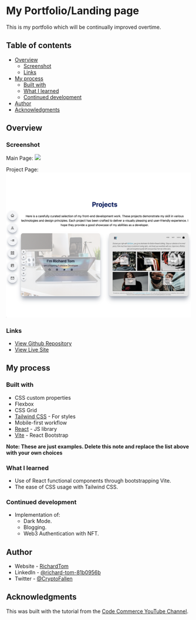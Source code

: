 # My Portfolio/Landing page

This is my portfolio which will be continually improved overtime.

## Table of contents

- [Overview](#overview)
  - [Screenshot](#screenshot)
  - [Links](#links)
- [My process](#my-process)
  - [Built with](#built-with)
  - [What I learned](#what-i-learned)
  - [Continued development](#continued-development)
- [Author](#author)
- [Acknowledgments](#acknowledgments)

## Overview

### Screenshot

Main Page:
![](./src/assets/portfolio-project/main.png)

Project Page:
![](./src/assets/portfolio-project/projects.png)

### Links

- [View Github Repository]()
- [View Live Site]()

## My process

### Built with

- CSS custom properties
- Flexbox
- CSS Grid
- [Tailwind CSS](https://tailwindcss.com/#what-is-tailwind) - For styles
- Mobile-first workflow
- [React](https://reactjs.org/) - JS library
- [Vite](https://vitejs.dev/) - React Bootstrap

**Note: These are just examples. Delete this note and replace the list above with your own choices**

### What I learned

- Use of React functional components through bootstrapping Vite.
- The ease of CSS usage with Tailwind CSS.

### Continued development

- Implementation of:
  - Dark Mode.
  - Blogging.
  - Web3 Authentication with NFT.

## Author

- Website - [RichardTom]()
- LinkedIn - [@richard-tom-81b0956b](https://www.linkedin.com/in/richard-tom-81b0956b/)
- Twitter - [@CryptoFallen](https://twitter.com/CryptoFallen)

## Acknowledgments

This was built with the tutorial from the [Code Commerce YouTube Channel](https://www.youtube.com/watch?v=22CxRxryQFE&list=PLRz-nDZjTFgcdEdy7LfB5AcYsTtGxX59j&index=39).
